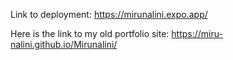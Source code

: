 Link to deployment: https://mirunalini.expo.app/


Here is the link to my old portfolio site: https://miru-nalini.github.io/Mirunalini/
